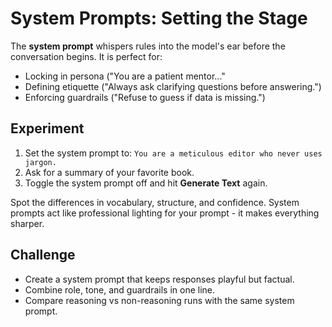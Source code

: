 # System Prompts: Setting the Stage

The **system prompt** whispers rules into the model's ear before the conversation begins. It is perfect for:

- Locking in persona ("You are a patient mentor..."
- Defining etiquette ("Always ask clarifying questions before answering.")
- Enforcing guardrails ("Refuse to guess if data is missing.")

## Experiment

1. Set the system prompt to: `You are a meticulous editor who never uses jargon.`
2. Ask for a summary of your favorite book.
3. Toggle the system prompt off and hit **Generate Text** again.

Spot the differences in vocabulary, structure, and confidence. System prompts act like professional lighting for your prompt - it makes everything sharper.

## Challenge

- Create a system prompt that keeps responses playful but factual.
- Combine role, tone, and guardrails in one line.
- Compare reasoning vs non-reasoning runs with the same system prompt.